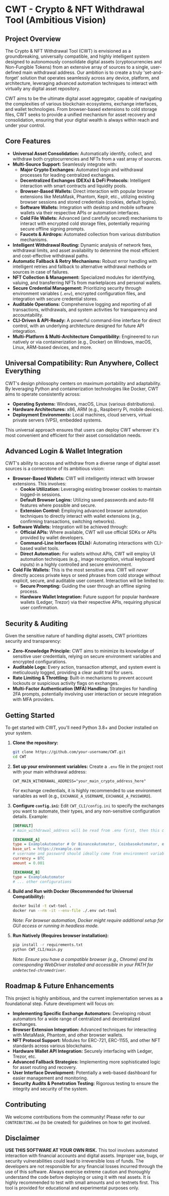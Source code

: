 # CWT - Crypto & NFT Withdrawal Tool (Ambitious Vision)

## Project Overview

The Crypto & NFT Withdrawal Tool (CWT) is envisioned as a groundbreaking, universally compatible, and highly intelligent system designed to autonomously consolidate digital assets (cryptocurrencies and Non-Fungible Tokens) from an extensive array of sources to a single, user-defined main withdrawal address. Our ambition is to create a truly 'set-and-forget' solution that operates seamlessly across any device, platform, and architecture, leveraging advanced automation techniques to interact with virtually any digital asset repository.

CWT aims to be the ultimate digital asset aggregator, capable of navigating the complexities of various blockchain ecosystems, exchange interfaces, and wallet technologies. From browser-based extensions to cold storage files, CWT seeks to provide a unified mechanism for asset recovery and consolidation, ensuring that your digital wealth is always within reach and under your control.

## Core Features

-   **Universal Asset Consolidation:** Automatically identify, collect, and withdraw both cryptocurrencies and NFTs from a vast array of sources.
-   **Multi-Source Support:** Seamlessly integrate with:
    -   **Major Crypto Exchanges:** Automated login and withdrawal processes for leading centralized exchanges.
    -   **Decentralized Exchanges (DEXs) & DeFi Protocols:** Intelligent interaction with smart contracts and liquidity pools.
    -   **Browser-Based Wallets:** Direct interaction with popular browser extensions like MetaMask, Phantom, Keplr, etc., utilizing existing browser sessions and stored credentials (cookies, default logins).
    -   **Software Wallets:** Integration with desktop and mobile software wallets via their respective APIs or automation interfaces.
    -   **Cold File Wallets:** Advanced (and carefully secured) mechanisms to interact with encrypted cold storage files, potentially requiring secure offline signing prompts.
    -   **Faucets & Airdrops:** Automated collection from various distribution mechanisms.
-   **Intelligent Withdrawal Routing:** Dynamic analysis of network fees, withdrawal limits, and asset availability to determine the most efficient and cost-effective withdrawal paths.
-   **Automatic Fallback & Retry Mechanisms:** Robust error handling with intelligent retries and fallback to alternative withdrawal methods or sources in case of failures.
-   **NFT Collection & Management:** Specialized modules for identifying, valuing, and transferring NFTs from marketplaces and personal wallets.
-   **Secure Credential Management:** Prioritizing security through environment variables (`.env`), encrypted configuration files, and integration with secure credential stores.
-   **Auditable Operations:** Comprehensive logging and reporting of all transactions, withdrawals, and system activities for transparency and accountability.
-   **CLI-Driven & API-Ready:** A powerful command-line interface for direct control, with an underlying architecture designed for future API integration.
-   **Multi-Platform & Multi-Architecture Compatibility:** Engineered to run natively or via containerization (e.g., Docker) on Windows, macOS, Linux, ARM-based devices, and more.

## Universal Compatibility: Run Anywhere, Collect Everything

CWT's design philosophy centers on maximum portability and adaptability. By leveraging Python and containerization technologies like Docker, CWT aims to operate consistently across:

-   **Operating Systems:** Windows, macOS, Linux (various distributions).
-   **Hardware Architectures:** x86, ARM (e.g., Raspberry Pi, mobile devices).
-   **Deployment Environments:** Local machines, cloud servers, virtual private servers (VPS), embedded systems.

This universal approach ensures that users can deploy CWT wherever it's most convenient and efficient for their asset consolidation needs.

## Advanced Login & Wallet Integration

CWT's ability to access and withdraw from a diverse range of digital asset sources is a cornerstone of its ambitious vision:

-   **Browser-Based Wallets:** CWT will intelligently interact with browser extensions. This involves:
    -   **Cookie Utilization:** Leveraging existing browser cookies to maintain logged-in sessions.
    -   **Default Browser Logins:** Utilizing saved passwords and auto-fill features where possible and secure.
    -   **Extension Control:** Employing advanced browser automation techniques to directly interact with wallet extensions (e.g., confirming transactions, switching networks).
-   **Software Wallets:** Integration will be achieved through:
    -   **Official APIs:** Where available, CWT will use official SDKs or APIs provided by wallet developers.
    -   **Command-Line Interfaces (CLIs):** Automating interactions with CLI-based wallet tools.
    -   **Direct Automation:** For wallets without APIs, CWT will employ UI automation techniques (e.g., image recognition, virtual keyboard inputs) in a highly controlled and secure environment.
-   **Cold File Wallets:** This is the most sensitive area. CWT will *never* directly access private keys or seed phrases from cold storage without explicit, secure, and auditable user consent. Interaction will be limited to:
    -   **Secure Prompting:** Guiding the user through an offline signing process.
    -   **Hardware Wallet Integration:** Future support for popular hardware wallets (Ledger, Trezor) via their respective APIs, requiring physical user confirmation.

## Security & Auditing

Given the sensitive nature of handling digital assets, CWT prioritizes security and transparency:

-   **Zero-Knowledge Principle:** CWT aims to minimize its knowledge of sensitive user credentials, relying on secure environment variables and encrypted configurations.
-   **Auditable Logs:** Every action, transaction attempt, and system event is meticulously logged, providing a clear audit trail for users.
-   **Rate Limiting & Throttling:** Built-in mechanisms to prevent account lockouts or suspicious activity flags on exchanges.
-   **Multi-Factor Authentication (MFA) Handling:** Strategies for handling 2FA prompts, potentially involving user interaction or secure integration with MFA providers.

## Getting Started

To get started with CWT, you'll need Python 3.8+ and Docker installed on your system.

1.  **Clone the repository:**
    ```bash
    git clone https://github.com/your-username/CWT.git
    cd CWT
    ```

2.  **Set up your environment variables:**
    Create a `.env` file in the project root with your main withdrawal address:
    ```
    CWT_MAIN_WITHDRAWAL_ADDRESS="your_main_crypto_address_here"
    ```
    For exchange credentials, it is highly recommended to use environment variables as well (e.g., `EXCHANGE_A_USERNAME`, `EXCHANGE_A_PASSWORD`).

3.  **Configure `config.ini`:**
    Edit `CWT_CLI/config.ini` to specify the exchanges you want to automate, their types, and any non-sensitive configuration details. Example:
    ```ini
    [DEFAULT]
    # main_withdrawal_address will be read from .env first, then this config

    [EXCHANGE_A]
    type = ExampleAutomator # Or BinanceAutomator, CoinbaseAutomator, etc.
    base_url = https://example.com
    # username and password should ideally come from environment variables
    currency = BTC
    amount = 0.001

    [EXCHANGE_B]
    type = ExampleAutomator
    # ... other configurations
    ```

4.  **Build and Run with Docker (Recommended for Universal Compatibility):**
    ```bash
    docker build -t cwt-tool .
    docker run --rm -it --env-file ./.env cwt-tool
    ```
    *Note: For browser automation, Docker might require additional setup for GUI access or running in headless mode.* 

5.  **Run Natively (Requires browser installation):**
    ```bash
    pip install -r requirements.txt
    python CWT_CLI/main.py
    ```
    *Note: Ensure you have a compatible browser (e.g., Chrome) and its corresponding WebDriver installed and accessible in your PATH for `undetected-chromedriver`.*

## Roadmap & Future Enhancements

This project is highly ambitious, and the current implementation serves as a foundational step. Future development will focus on:

-   **Implementing Specific Exchange Automators:** Developing robust automators for a wide range of centralized and decentralized exchanges.
-   **Browser Extension Integration:** Advanced techniques for interacting with MetaMask, Phantom, and other browser wallets.
-   **NFT Protocol Support:** Modules for ERC-721, ERC-1155, and other NFT standards across various blockchains.
-   **Hardware Wallet API Integration:** Securely interfacing with Ledger, Trezor, etc.
-   **Advanced Fallback Strategies:** Implementing more sophisticated logic for asset routing and recovery.
-   **User Interface Development:** Potentially a web-based dashboard for easier management and monitoring.
-   **Security Audits & Penetration Testing:** Rigorous testing to ensure the integrity and security of the system.

## Contributing

We welcome contributions from the community! Please refer to our `CONTRIBUTING.md` (to be created) for guidelines on how to get involved.

## Disclaimer

**USE THIS SOFTWARE AT YOUR OWN RISK.** This tool involves automated interaction with financial accounts and digital assets. Improper use, bugs, or security vulnerabilities could lead to irreversible loss of funds. The developers are not responsible for any financial losses incurred through the use of this software. Always exercise extreme caution and thoroughly understand the code before deploying or using it with real assets. It is highly recommended to test with small amounts and on testnets first. This tool is provided for educational and experimental purposes only.